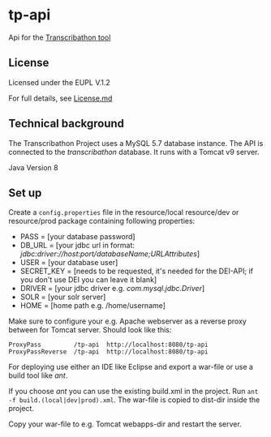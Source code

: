 # tp-api
Api for the [Transcribathon tool](https://europeana.transcribathon.eu) 

## License

Licensed under the EUPL V.1.2

For full details, see [License.md](License.md)

## Technical background

The Transcribathon Project uses a MySQL 5.7 database instance. The API is connected to the *transcribathon* database. It runs with a Tomcat v9 server.

Java Version 8

## Set up

Create a `config.properties` file in the resource/local resource/dev or resource/prod package containing following properties:

 - PASS = [your database password]
 - DB_URL = [your jdbc url in format: *jdbc:driver://host:port/databaseName;URLAttributes*]
 - USER = [your database user]
 - SECRET_KEY = [needs to be requested, it's needed for the DEI-API; if you don't use DEI you can leave it blank]
 - DRIVER = [your jdbc driver e.g. *com.mysql.jdbc.Driver*]
 - SOLR = [your solr server]
 - HOME = [home path e.g. /home/username]
 
Make sure to configure your e.g. Apache webserver as a reverse proxy between for Tomcat server. Should look like this:
 
`ProxyPass         /tp-api  http://localhost:8080/tp-api`  
`ProxyPassReverse  /tp-api  http://localhost:8080/tp-api`

For deploying use either an IDE like Eclipse and export a war-file or use a build tool like *ant*. 

If you choose *ant* you can use the existing build.xml in the project. Run `ant -f build.(local|dev|prod).xml`. The war-file is copied to dist-dir inside the project. 

Copy your war-file to e.g. Tomcat webapps-dir and restart the server.


